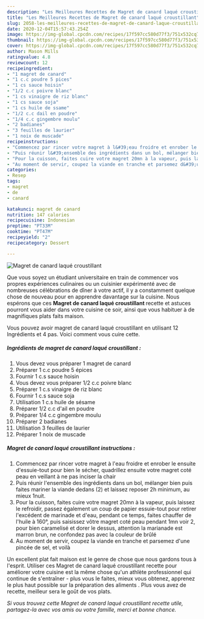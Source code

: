 ```yaml
---
description: "Les Meilleures Recettes de Magret de canard laqué croustillant"
title: "Les Meilleures Recettes de Magret de canard laqué croustillant"
slug: 2058-les-meilleures-recettes-de-magret-de-canard-laque-croustillant
date: 2020-12-04T15:57:43.254Z
image: https://img-global.cpcdn.com/recipes/17f597cc580d77f3/751x532cq70/magret-de-canard-laque-croustillant-photo-principale-de-la-recette.jpg
thumbnail: https://img-global.cpcdn.com/recipes/17f597cc580d77f3/751x532cq70/magret-de-canard-laque-croustillant-photo-principale-de-la-recette.jpg
cover: https://img-global.cpcdn.com/recipes/17f597cc580d77f3/751x532cq70/magret-de-canard-laque-croustillant-photo-principale-de-la-recette.jpg
author: Mason Mills
ratingvalue: 4.8
reviewcount: 12
recipeingredient:
- "1 magret de canard"
- "1 c.c poudre 5 pices"
- "1 cs sauce hoisin"
- "1/2 c.c poivre blanc"
- "1 cs vinaigre de riz blanc"
- "1 cs sauce soja"
- "1 cs huile de ssame"
- "1/2 c.c dail en poudre"
- "1/4 c.c gingembre moulu"
- "2 badianes"
- "3 feuilles de laurier"
- "1 noix de muscade"
recipeinstructions:
- "Commencez par rincer votre magret à l&#39;eau froidre et enrober le ensuite d&#39;essuie-tout pour bien le sécher, quadrillez ensuite votre magret coté peau en veillant à ne pas inciser la chair"
- "Puis réunir l&#39;ensemble des ingrédients dans un bol, mélanger bien puis faites mariner la viande dedans (2) et laissez reposer 2h minimum, au mieux 1nuit."
- "Pour la cuisson, faites cuire votre magret 20mn à la vapeur, puis laissez le refroidir, passez également un coup de papier essuie-tout pour retirer l&#39;excédent de marinade et d&#39;eau, pendant ce temps, faites chauffer de l&#39;huile à 160°, puis saisissez vôtre magret coté peau pendant 1mn voir 2, pour bien caramelisé et dorer le dessus, attention la marianade est marron brun, ne confondez pas avec la couleur de brûlé"
- "Au moment de servir, coupez la viande en tranche et parsemez d&#39;une pincée de sel, et voilà"
categories:
- Resep
tags:
- magret
- de
- canard

katakunci: magret de canard 
nutrition: 147 calories
recipecuisine: Indonesian
preptime: "PT33M"
cooktime: "PT47M"
recipeyield: "2"
recipecategory: Dessert

---
```



![Magret de canard laqué croustillant](https://img-global.cpcdn.com/recipes/17f597cc580d77f3/751x532cq70/magret-de-canard-laque-croustillant-photo-principale-de-la-recette.jpg)

Que vous soyez un étudiant universitaire en train de commencer vos propres expériences culinaires ou un cuisinier expérimenté avec de nombreuses célébrations de dîner à votre actif, il y a constamment quelque chose de nouveau pour en apprendre davantage sur la cuisine. Nous espérons que ces <strong> Magret de canard laqué croustillant </strong> recette et astuces pourront vous aider dans votre cuisine ce soir, ainsi que vous habituer à de magnifiques plats faits maison.

<!--inarticleads1-->

Vous pouvez avoir magret de canard laqué croustillant en utilisant 12 Ingrédients et 4 pas. Voici comment vous cuire cette.

##### Ingrédients de magret de canard laqué croustillant :

1. Vous devez vous préparer 1 magret de canard
1. Préparer 1 c.c poudre 5 épices
1. Fournir 1 c.s sauce hoisin
1. Vous devez vous préparer 1/2 c.c poivre blanc
1. Préparer 1 c.s vinaigre de riz blanc
1. Fournir 1 c.s sauce soja
1. Utilisation 1 c.s huile de sésame
1. Préparer 1/2 c.c d&#39;ail en poudre
1. Préparer 1/4 c.c gingembre moulu
1. Préparer 2 badianes
1. Utilisation 3 feuilles de laurier
1. Préparer 1 noix de muscade




<!--inarticleads2-->

##### Magret de canard laqué croustillant instructions :

1. Commencez par rincer votre magret à l&#39;eau froidre et enrober le ensuite d&#39;essuie-tout pour bien le sécher, quadrillez ensuite votre magret coté peau en veillant à ne pas inciser la chair
1. Puis réunir l&#39;ensemble des ingrédients dans un bol, mélanger bien puis faites mariner la viande dedans (2) et laissez reposer 2h minimum, au mieux 1nuit.
1. Pour la cuisson, faites cuire votre magret 20mn à la vapeur, puis laissez le refroidir, passez également un coup de papier essuie-tout pour retirer l&#39;excédent de marinade et d&#39;eau, pendant ce temps, faites chauffer de l&#39;huile à 160°, puis saisissez vôtre magret coté peau pendant 1mn voir 2, pour bien caramelisé et dorer le dessus, attention la marianade est marron brun, ne confondez pas avec la couleur de brûlé
1. Au moment de servir, coupez la viande en tranche et parsemez d&#39;une pincée de sel, et voilà




<!--inarticleads1-->

<p>
Un excellent plat fait maison est le genre de chose que nous gardons tous à l'esprit. Utiliser ces Magret de canard laqué croustillant recette pour améliorer votre cuisine est la même chose qu'un athlète professionnel qui continue de s'entraîner - plus vous le faites, mieux vous obtenez, apprenez le plus haut possible sur la préparation des aliments . Plus vous avez de recette, meilleur sera le goût de vos plats.
</p>

<p>
<i>Si vous trouvez cette Magret de canard laqué croustillant recette utile, partagez-la avec vos amis ou votre famille, merci et bonne chance.</i>
</p>
